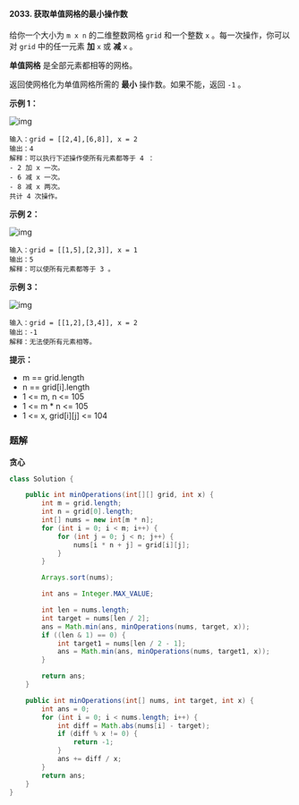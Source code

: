 #### 2033. 获取单值网格的最小操作数

给你一个大小为 `m x n` 的二维整数网格 `grid` 和一个整数 `x` 。每一次操作，你可以对 `grid` 中的任一元素 **加** `x` 或 **减** `x` 。

**单值网格** 是全部元素都相等的网格。

返回使网格化为单值网格所需的 **最小** 操作数。如果不能，返回 `-1` 。

**示例 1：**

![img](http://gitlab.wsh-study.com/xp-study/LeeteCode/-/blob/master/贪心算法/images/获取单值网格的最小操作数/1.jpg)

```shell
输入：grid = [[2,4],[6,8]], x = 2
输出：4
解释：可以执行下述操作使所有元素都等于 4 ： 
- 2 加 x 一次。
- 6 减 x 一次。
- 8 减 x 两次。
共计 4 次操作。
```

**示例 2：**

![img](http://gitlab.wsh-study.com/xp-study/LeeteCode/-/blob/master/贪心算法/images/获取单值网格的最小操作数/2.jpg)

```shell
输入：grid = [[1,5],[2,3]], x = 1
输出：5
解释：可以使所有元素都等于 3 。
```

**示例 3：**

![img](http://gitlab.wsh-study.com/xp-study/LeeteCode/-/blob/master/贪心算法/images/获取单值网格的最小操作数/3.jpg)

```shell
输入：grid = [[1,2],[3,4]], x = 2
输出：-1
解释：无法使所有元素相等。
```

**提示：**

* m == grid.length
* n == grid[i].length
* 1 <= m, n <= 105
* 1 <= m * n <= 105
* 1 <= x, grid[i][j] <= 104

### 题解

**贪心**

```java
class Solution {

    public int minOperations(int[][] grid, int x) {
        int m = grid.length;
        int n = grid[0].length;
        int[] nums = new int[m * n];
        for (int i = 0; i < m; i++) {
            for (int j = 0; j < n; j++) {
                nums[i * n + j] = grid[i][j];
            }
        }

        Arrays.sort(nums);

        int ans = Integer.MAX_VALUE;

        int len = nums.length;
        int target = nums[len / 2];
        ans = Math.min(ans, minOperations(nums, target, x));
        if ((len & 1) == 0) {
            int target1 = nums[len / 2 - 1];
            ans = Math.min(ans, minOperations(nums, target1, x));
        }

        return ans;
    }

    public int minOperations(int[] nums, int target, int x) {
        int ans = 0;
        for (int i = 0; i < nums.length; i++) {
            int diff = Math.abs(nums[i] - target);
            if (diff % x != 0) {
                return -1;
            }
            ans += diff / x;
        }
        return ans;
    }
}
```

